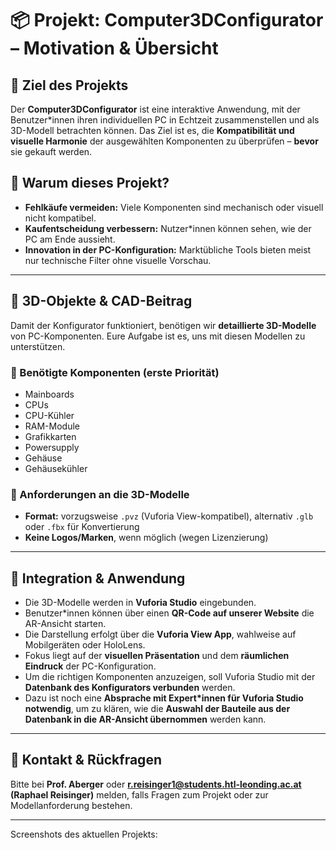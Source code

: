 # 📦 Projekt: Computer3DConfigurator – Motivation & Übersicht

## 🧠 Ziel des Projekts

Der **Computer3DConfigurator** ist eine interaktive Anwendung, mit der Benutzer*innen ihren individuellen PC in Echtzeit zusammenstellen und als 3D-Modell betrachten können. Das Ziel ist es, die **Kompatibilität und visuelle Harmonie** der ausgewählten Komponenten zu überprüfen – **bevor** sie gekauft werden.

## 🎯 Warum dieses Projekt?

- **Fehlkäufe vermeiden:** Viele Komponenten sind mechanisch oder visuell nicht kompatibel.
- **Kaufentscheidung verbessern:** Nutzer*innen können sehen, wie der PC am Ende aussieht.
- **Innovation in der PC-Konfiguration:** Marktübliche Tools bieten meist nur technische Filter ohne visuelle Vorschau.

---

## 🧱 3D-Objekte & CAD-Beitrag

Damit der Konfigurator funktioniert, benötigen wir **detaillierte 3D-Modelle** von PC-Komponenten. Eure Aufgabe ist es, uns mit diesen Modellen zu unterstützen.

### 🎨 Benötigte Komponenten (erste Priorität)

- Mainboards
- CPUs
- CPU-Kühler
- RAM-Module
- Grafikkarten
- Powersupply
- Gehäuse
- Gehäusekühler
### 📐 Anforderungen an die 3D-Modelle

- **Format:** vorzugsweise `.pvz` (Vuforia View-kompatibel), alternativ `.glb` oder `.fbx` für Konvertierung
- **Keine Logos/Marken**, wenn möglich (wegen Lizenzierung)

---

## 🔄 Integration & Anwendung

- Die 3D-Modelle werden in **Vuforia Studio** eingebunden.
- Benutzer*innen können über einen **QR-Code auf unserer Website** die AR-Ansicht starten.
- Die Darstellung erfolgt über die **Vuforia View App**, wahlweise auf Mobilgeräten oder HoloLens.
- Fokus liegt auf der **visuellen Präsentation** und dem **räumlichen Eindruck** der PC-Konfiguration.
- Um die richtigen Komponenten anzuzeigen, soll Vuforia Studio mit der **Datenbank des Konfigurators verbunden** werden.
- Dazu ist noch eine **Absprache mit Expert*innen für Vuforia Studio notwendig**, um zu klären, wie die **Auswahl der Bauteile aus der Datenbank in die AR-Ansicht übernommen** werden kann.

---

## 📩 Kontakt & Rückfragen

Bitte bei **Prof. Aberger** oder **r.reisinger1@students.htl-leonding.ac.at (Raphael Reisinger)** melden, falls Fragen zum Projekt oder zur Modellanforderung bestehen.

---
Screenshots des aktuellen Projekts:


